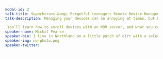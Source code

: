 ```yaml
---
modal-id: 2
talk-title: Superheroes &amp; Forgetful teenagers Remote Device Management for iOS
talk-description: Managing your devices can be annoying at times, but managing a few hundred is just another day at the office. Since 2012, iPad Hire has grown from an idea and two iPads to become the largest iPad rental company in the country. In this talk I will discuss the remote management tools which help make this possible.
 
 You’ll learn how to enroll devices with an MDM server, and what you can (or can’t) control once they are connected. I’ll cover how to distribute & update enterprise apps, automatically set up groups of devices with apps, restrictions & more, and remotely control almost everything. Along the way I’ll share real world examples and answer important questions such as ‘how many times can an iPad be run over before it dies?’ To finish up, we’ll take a quick look at what additional benefits the Device Enrollment Program can provide.
speaker-name: Michal Pearse
speaker-bio: I live in Northland on a little patch of dirt with a selection of farm animals. I have worked as a .NET developer in the GIS space, an iOS developer, dev team lead, product manager, and music teacher. For the past few years, I’ve run iPadHire.co.nz, building it up from a lunchtime side-hustle to my main job.
speaker-img: no-photo.png
speaker-twitter: 

---
```

